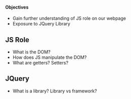 #### Objectives
-   Gain further understanding of JS role on our webpage
-   Exposure to JQuery Library

## JS Role
-   What is the DOM?
-   How does JS manipulate the DOM?
-   What are getters? Setters?

## JQuery
-   What is a library? Library vs framework?
